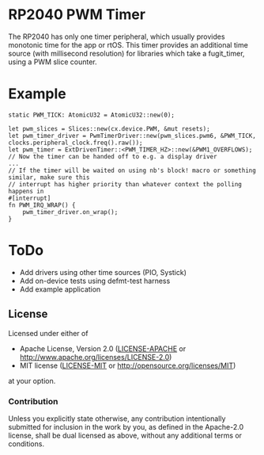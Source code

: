 # RP2040 PWM Timer

The RP2040 has only one timer peripheral, which usually provides monotonic time for the app or rtOS.
This timer provides an additional time source (with millisecond resolution) for libraries which take a fugit_timer,
using a PWM slice counter.

# Example

```
static PWM_TICK: AtomicU32 = AtomicU32::new(0);

let pwm_slices = Slices::new(cx.device.PWM, &mut resets);
let pwm_timer_driver = PwmTimerDriver::new(pwm_slices.pwm6, &PWM_TICK, clocks.peripheral_clock.freq().raw());
let pwm_timer = ExtDrivenTimer::<PWM_TIMER_HZ>::new(&PWM1_OVERFLOWS); 
// Now the timer can be handed off to e.g. a display driver
...
// If the timer will be waited on using nb's block! macro or something similar, make sure this
// interrupt has higher priority than whatever context the polling happens in
#[interrupt]
fn PWM_IRQ_WRAP() {
    pwm_timer_driver.on_wrap();
}
``` 

# ToDo

- Add drivers using other time sources (PIO, Systick)
- Add on-device tests using defmt-test harness
- Add example application

## License

Licensed under either of

- Apache License, Version 2.0 ([LICENSE-APACHE](LICENSE-APACHE) or
  http://www.apache.org/licenses/LICENSE-2.0)
- MIT license ([LICENSE-MIT](LICENSE-MIT) or http://opensource.org/licenses/MIT)

at your option.

### Contribution

Unless you explicitly state otherwise, any contribution intentionally submitted
for inclusion in the work by you, as defined in the Apache-2.0 license, shall be
dual licensed as above, without any additional terms or conditions.